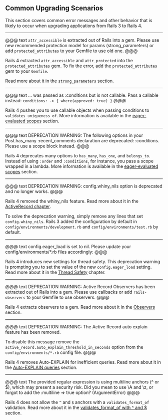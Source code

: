 ## Common Upgrading Scenarios

This section covers common error messages and other behavior that is likely to
occur when upgrading applications from Rails 3 to Rails 4.

---

@@@ text
`attr_accessible` is extracted out of Rails into a gem.
Please use new recommended protection model for params
(strong_parameters) or add `protected_attributes` to your
Gemfile to use old one.
@@@

Rails 4 extracted `attr_accessible` and `attr_protected` into the
`protected_attributes` gem. To fix the error, add the `protected_attributes`
gem to your `Gemfile`.

Read more about it in the [`strong_parameters`](#strong-paramters) section.

---

@@@ text
... was passed as :conditions but is not callable.
Pass a callable instead: `conditions: -> { where(approved: true) }`
@@@

Rails 4 pushes you to use callable objects when passing conditions to
`validates_uniqueness_of`. More information is available in the
[eager-evaluated scopes](#eager-evaluated-scopes) section.

---

@@@ text
DEPRECATION WARNING: The following options in your Post.has_many
:recent_comments declaration are deprecated: :conditions. Please use a scope
block instead.
@@@

Rails 4 deprecates many options to `has_many`, `has_one`, and `belongs_to`.
Instead of using `:order` and `:conditions`, for instance, you pass a scope
wrapped in a lambda. More information is available in the [eager-evaluated
scopes](#eager-evaluated-scopes) section.

---

@@@ text
DEPRECATION WARNING: config.whiny_nils option is deprecated
and no longer works.
@@@

Rails 4 removed the whiny_nils feature. Read more about it in the [ActiveRecord
chapter](#whiny-nils).

To solve the deprecation warning, simply remove any lines that set
`config.whiny_nils`. Rails 3 added the configuration by default in
`config/environments/development.rb` and `config/environments/test.rb` by
default.

---

@@@ text
config.eager_load is set to nil. Please update your
config/environments/*.rb files accordingly:
@@@

Rails 4 introduces new settings for thread safety. This deprecation warning is
prompting you to set the value of the new `config.eager_load` setting. Read
more about it in the [Thread Safety](#thread-safety) chapter.

---

@@@ text
DEPRECATION WARNING: Active Record Observers has been extracted out of Rails
into a gem.  Please use callbacks or add `rails-observers` to your Gemfile to
use observers.
@@@

Rails 4 extracts observers to a gem. Read more about it in the
[Observers](#observers) section.

---

@@@ text
DEPRECATION WARNING: The Active Record auto explain feature has been removed.

To disable this message remove the `active_record.auto_explain_threshold_in_seconds`
option from the `config/environments/*.rb` config file.
@@@

Rails 4 removes Auto-EXPLAIN for inefficient queries. Read more about it in the
[Auto-EXPLAIN queries](#auto-explain-queries) section.

---

@@@ text
The provided regular expression is using multiline anchors (^ or $), which may
present a security risk. Did you mean to use \A and \z, or forgot to add the
:multiline => true option? (ArgumentError)
@@@

Rails 4 does not allow the `^` and `$` anchors with a `validates_format_of`
validation. Read more about it in the [validates\_format\_of with ^ and
$](#validates-format-of) section.

